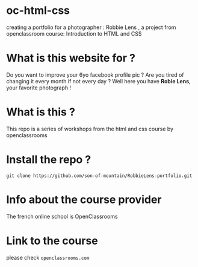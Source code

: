 # oc-html-css
creating a portfolio for a photographer : Robbie Lens , a project from openclassroom course:
  Introduction to HTML and CSS
# What is this website for ? 
Do you want to improve your 6yo facebook profile pic ?
Are you tired of changing it every month if not every day ? 
Well here you have **Robie Lens**, your favorite photograph !
# What is this ? 
This repo is a series of workshops from the html and css course by openclassrooms
# Install the repo ? 
`git clone https://github.com/son-of-mountain/RobbieLens-portfolio.git`
# Info about the course provider
The french online school is OpenClassrooms
# Link to the course
please check `openclassrooms.com`
